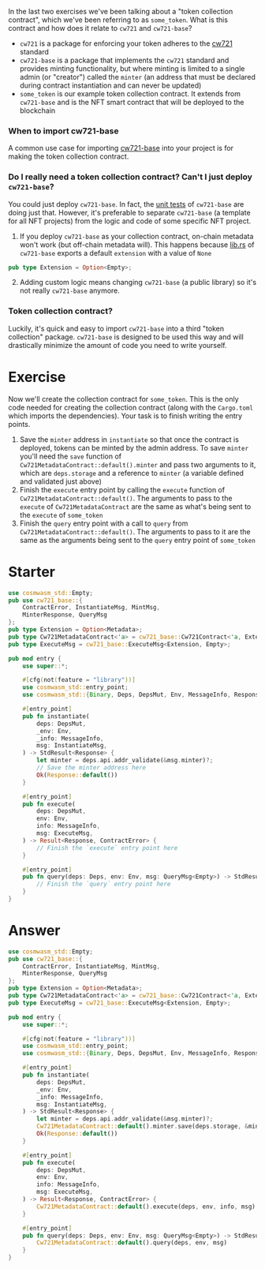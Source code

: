 <!---
Course: 2 
Lesson: 1
Exercise: 5

Title: When to use `cw721-base`

Storyline placeholder:
>
-->

In the last two exercises we've been talking about a "token collection contract", which we've been referring to as `some_token`. What is this contract and how does it relate to `cw721` and `cw721-base`?

- `cw721` is a package for enforcing your token adheres to the [cw721](https://github.com/CosmWasm/cw-nfts/blob/main/packages/cw721/README.md) standard
- `cw721-base` is a package that implements the `cw721` standard and provides minting functionality, but where minting is limited to a single admin (or "creator") called the `minter` (an address that must be declared during contract instantiation and can never be updated)
- `some_token` is our example token collection contract. It extends from `cw721-base` and is the NFT smart contract that will be deployed to the blockchain

### When to import cw721-base

A common use case for importing [cw721-base](https://crates.io/crates/cw721-base) into your project is for making the token collection contract.

### Do I really need a token collection contract? Can't I just deploy `cw721-base`?

You could just deploy `cw721-base`. In fact, the [unit tests](https://github.com/CosmWasm/cw-nfts/blob/main/contracts/cw721-base/src/contract_tests.rs) of `cw721-base` are doing just that. However, it's preferable to separate `cw721-base` (a template for all NFT projects) from the logic and code of some specific NFT project.

1. If you deploy `cw721-base` as your collection contract, on-chain metadata won't work (but off-chain metadata will). This happens because [lib.rs](https://github.com/CosmWasm/cw-nfts/blob/main/contracts/cw721-base/src/lib.rs#L14-L15) of `cw721-base` exports a default `extension` with a value of `None`

```rs
pub type Extension = Option<Empty>;
```

2. Adding custom logic means changing `cw721-base` (a public library) so it's not really `cw721-base` anymore.

### Token collection contract?

Luckily, it's quick and easy to import `cw721-base` into a third "token collection" package. `cw721-base` is designed to be used this way and will drastically minimize the amount of code you need to write yourself.

# Exercise

Now we'll create the collection contract for `some_token`. This is the only code needed for creating the collection contract (along with the `Cargo.toml` which imports the dependencies). Your task is to finish writing the entry points.

1. Save the `minter` address in `instantiate` so that once the contract is deployed, tokens can be minted by the admin address. To save `minter` you'll need the `save` function of `Cw721MetadataContract::default().minter` and pass two arguments to it, which are `deps.storage` and a reference to `minter` (a variable defined and validated just above)
2. Finish the `execute` entry point by calling the `execute` function of `Cw721MetadataContract::default()`. The arguments to pass to the `execute` of `Cw721MetadataContract` are the same as what's being sent to the `execute` of `some_token`
3. Finish the `query` entry point with a call to `query` from `Cw721MetadataContract::default()`. The arguments to pass to it are the same as the arguments being sent to the `query` entry point of `some_token`

# Starter

```rs
use cosmwasm_std::Empty;
pub use cw721_base::{
    ContractError, InstantiateMsg, MintMsg, 
    MinterResponse, QueryMsg
};
pub type Extension = Option<Metadata>;
pub type Cw721MetadataContract<'a> = cw721_base::Cw721Contract<'a, Extension, Empty, Empty, Empty>;
pub type ExecuteMsg = cw721_base::ExecuteMsg<Extension, Empty>;

pub mod entry {
    use super::*;

    #[cfg(not(feature = "library"))]
    use cosmwasm_std::entry_point;
    use cosmwasm_std::{Binary, Deps, DepsMut, Env, MessageInfo, Response, StdResult};

    #[entry_point]
    pub fn instantiate(
        deps: DepsMut,
        _env: Env,
        _info: MessageInfo,
        msg: InstantiateMsg,
    ) -> StdResult<Response> {
        let minter = deps.api.addr_validate(&msg.minter)?;
        // Save the minter address here
        Ok(Response::default())
    }

    #[entry_point]
    pub fn execute(
        deps: DepsMut,
        env: Env,
        info: MessageInfo,
        msg: ExecuteMsg,
    ) -> Result<Response, ContractError> {
        // Finish the `execute` entry point here
    }

    #[entry_point]
    pub fn query(deps: Deps, env: Env, msg: QueryMsg<Empty>) -> StdResult<Binary> {
        // Finish the `query` entry point here
    }
}
```

# Answer

```rs
use cosmwasm_std::Empty;
pub use cw721_base::{
    ContractError, InstantiateMsg, MintMsg, 
    MinterResponse, QueryMsg
};
pub type Extension = Option<Metadata>;
pub type Cw721MetadataContract<'a> = cw721_base::Cw721Contract<'a, Extension, Empty, Empty, Empty>;
pub type ExecuteMsg = cw721_base::ExecuteMsg<Extension, Empty>;

pub mod entry {
    use super::*;

    #[cfg(not(feature = "library"))]
    use cosmwasm_std::entry_point;
    use cosmwasm_std::{Binary, Deps, DepsMut, Env, MessageInfo, Response, StdResult};

    #[entry_point]
    pub fn instantiate(
        deps: DepsMut,
        _env: Env,
        _info: MessageInfo,
        msg: InstantiateMsg,
    ) -> StdResult<Response> {
        let minter = deps.api.addr_validate(&msg.minter)?;
        Cw721MetadataContract::default().minter.save(deps.storage, &minter)?;
        Ok(Response::default())
    }

    #[entry_point]
    pub fn execute(
        deps: DepsMut,
        env: Env,
        info: MessageInfo,
        msg: ExecuteMsg,
    ) -> Result<Response, ContractError> {
        Cw721MetadataContract::default().execute(deps, env, info, msg)
    }

    #[entry_point]
    pub fn query(deps: Deps, env: Env, msg: QueryMsg<Empty>) -> StdResult<Binary> {
        Cw721MetadataContract::default().query(deps, env, msg)
    }
}
```